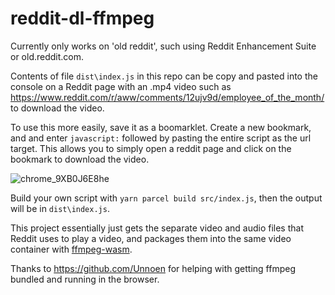 # reddit-dl-ffmpeg

Currently only works on 'old reddit', such using Reddit Enhancement Suite or old.reddit.com.

Contents of file `dist\index.js` in this repo can be copy and pasted into the console on a Reddit page with an .mp4 video such as https://www.reddit.com/r/aww/comments/12ujv9d/employee_of_the_month/ to download the video.

To use this more easily, save it as a boomarklet. Create a new bookmark, and and enter `javascript:` followed by pasting the entire script as the url target. This allows you to simply open a reddit page and click on the bookmark to download the video.

![chrome_9XB0J6E8he](https://user-images.githubusercontent.com/102277225/233794262-1da64589-5480-4438-9590-874bb12805ce.png)


Build your own script with `yarn parcel build src/index.js`, then the output will be in `dist\index.js`.

This project essentially just gets the separate video and audio files that Reddit uses to play a video, and packages them into the same video container with [ffmpeg-wasm](https://github.com/ffmpegwasm/ffmpeg.wasm).

Thanks to https://github.com/Unnoen for helping with getting ffmpeg bundled and running in the browser.

